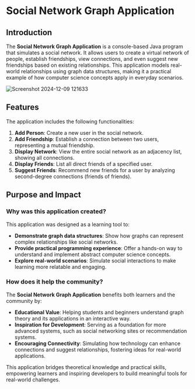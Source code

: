 # Social Network Graph Application

## Introduction
The **Social Network Graph Application** is a console-based Java program that simulates a social network. It allows users to create a virtual network of people, establish friendships, view connections, and even suggest new friendships based on existing relationships. This application models real-world relationships using graph data structures, making it a practical example of how computer science concepts apply in everyday scenarios.

![Screenshot 2024-12-09 121633](https://github.com/user-attachments/assets/8db00dc8-ef44-4ea8-b8c4-8ee341c0f80b)


## Features
The application includes the following functionalities:
1. **Add Person**: Create a new user in the social network.
2. **Add Friendship**: Establish a connection between two users, representing a mutual friendship.
3. **Display Network**: View the entire social network as an adjacency list, showing all connections.
4. **Display Friends**: List all direct friends of a specified user.
5. **Suggest Friends**: Recommend new friends for a user by analyzing second-degree connections (friends of friends).

## Purpose and Impact
### Why was this application created?
This application was designed as a learning tool to:
- **Demonstrate graph data structures**: Show how graphs can represent complex relationships like social networks.
- **Provide practical programming experience**: Offer a hands-on way to understand and implement abstract computer science concepts.
- **Explore real-world scenarios**: Simulate social interactions to make learning more relatable and engaging.

### How does it help the community?
The **Social Network Graph Application** benefits both learners and the community by:
- **Educational Value**: Helping students and beginners understand graph theory and its applications in an interactive way.
- **Inspiration for Development**: Serving as a foundation for more advanced systems, such as social networking sites or recommendation systems.
- **Encouraging Connectivity**: Simulating how technology can enhance connections and suggest relationships, fostering ideas for real-world applications.

This application bridges theoretical knowledge and practical skills, empowering learners and inspiring developers to build meaningful tools for real-world challenges.
